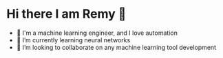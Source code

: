 # Hi there I am Remy 👋 
- 👀 I'm a machine learning engineer, and I love automation 
- 🌱 I’m currently learning neural networks 
- 💞️ I’m looking to collaborate on any machine learning tool development
